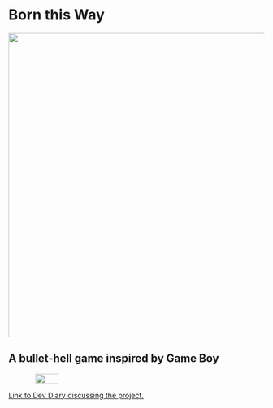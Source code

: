 # Born this Way
<p align="center">
  <img width="600px" src="https://darumadevdiaryhome.files.wordpress.com/2021/06/sketch1622978790285.png">
</p>

## A bullet-hell game inspired by Game Boy 

<div align="center" style="display:flex">
  <img width=30% src="https://darumadevdiaryhome.files.wordpress.com/2021/06/combos.gif?w=896">
</div>

<a href="https://darumadevdiary.home.blog/2021/06/06/born-this-way/">Link to Dev Diary discussing the project.</a>
